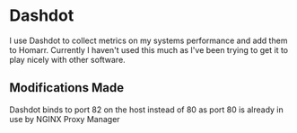 # Dashdot
I use Dashdot to collect metrics on my systems performance and add them to Homarr. Currently I haven't used this much as I've been trying to get it to play nicely with other software.

## Modifications Made
Dashdot binds to port 82 on the host instead of 80 as port 80 is already in use by NGINX Proxy Manager
